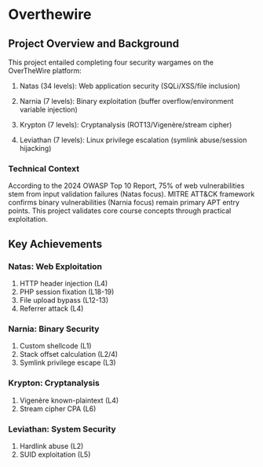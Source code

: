 # Overthewire

## Project Overview and Background

This project entailed completing four security wargames on the OverTheWire platform:

1. Natas (34 levels): Web application security (SQLi/XSS/file inclusion)

2. Narnia (7 levels): Binary exploitation (buffer overflow/environment variable injection)

3. Krypton (7 levels): Cryptanalysis (ROT13/Vigenère/stream cipher)

4. Leviathan (7 levels): Linux privilege escalation (symlink abuse/session hijacking)

### Technical Context

According to the 2024 OWASP Top 10 Report, 75% of web vulnerabilities stem from input validation failures (Natas focus). MITRE ATT&CK framework confirms binary vulnerabilities (Narnia focus) remain primary APT entry points. This project validates core course concepts through practical exploitation.

## Key Achievements

### Natas: Web Exploitation

1. HTTP header injection (L4)
2. PHP session fixation (L18-19)
3. File upload bypass (L12-13)
4. Referrer attack (L4)

### Narnia: Binary Security

1. Custom shellcode (L1)
2. Stack offset calculation (L2/4)
3. Symlink privilege escape (L3)

### Krypton: Cryptanalysis

1. Vigenère known-plaintext (L4)
2. Stream cipher CPA (L6)

### Leviathan: System Security

1. Hardlink abuse (L2)
2. SUID exploitation (L5)
